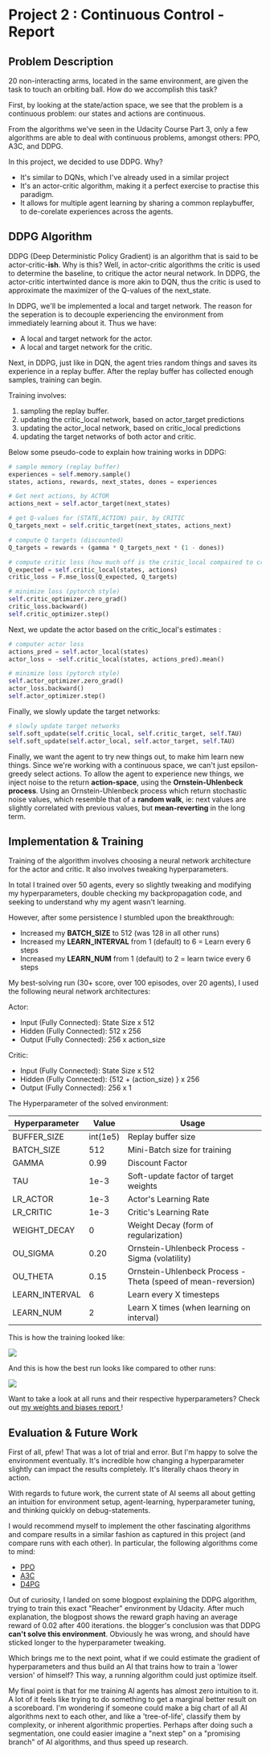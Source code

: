



# Project 2 : Continuous Control - Report

## Problem Description

20 non-interacting arms, located in the same environment, are given the task to touch an orbiting ball. How do we accomplish this task?

First, by looking at the state/action space, we see that the problem is a continuous problem: our states and actions are continuous.

From the algorithms we've seen in the Udacity Course Part 3, only a few algorithms are able to deal with continuous problems, amongst others: PPO, A3C, and DDPG.

In this project, we decided to use DDPG. Why?

- It's similar to DQNs, which I've already used in a similar project
- It's an actor-critic algorithm, making it a perfect exercise to practise this paradigm.
- It allows for multiple agent learning by sharing a common replaybuffer, to de-corelate experiences across the agents.

## DDPG Algorithm

DDPG (Deep Deterministic Policy Gradient) is an algorithm that is said to be actor-critic-**ish**. Why is this? Well, in actor-critic algorithms the critic is used to determine the baseline, to critique the actor neural network. In DDPG, the actor-critic intertwinted dance is more akin to DQN, thus the critic is used to approximate the maximizer of the Q-values of the next_state.

In DDPG, we'll be implemented a local and target network. The reason for the seperation is to decouple experiencing the environment from immediately learning about it. Thus we have:

- A local and target network for the actor.
- A local and target network for the critic.

Next, in DDPG, just like in DQN, the agent tries random things and saves its experience in a replay buffer. After the replay buffer has collected enough samples, training can begin.

Training involves:

1. sampling the replay buffer.
2. updating the critic_local network, based on actor_target predictions
3. updating the actor_local network, based on critic_local predictions
4. updating the target networks of both actor and critic. 

Below some pseudo-code to explain how training works in DDPG:

~~~~python
# sample memory (replay buffer)
experiences = self.memory.sample()
states, actions, rewards, next_states, dones = experiences

# Get next actions, by ACTOR
actions_next = self.actor_target(next_states)

# get Q-values for (STATE,ACTION) pair, by CRITIC
Q_targets_next = self.critic_target(next_states, actions_next)

# compute Q targets (discounted)
Q_targets = rewards + (gamma * Q_targets_next * (1 - dones))

# compute critic loss (how much off is the critic_local compaired to critic_target)
Q_expected = self.critic_local(states, actions)
critic_loss = F.mse_loss(Q_expected, Q_targets)

# minimize loss (pytorch style)
self.critic_optimizer.zero_grad()
critic_loss.backward()
self.critic_optimizer.step()
~~~~

Next, we update the actor based on the critic_local's estimates :

~~~python
# computer actor loss
actions_pred = self.actor_local(states)
actor_loss = -self.critic_local(states, actions_pred).mean()

# minimize loss (pytorch style)
self.actor_optimizer.zero_grad()
actor_loss.backward()
self.actor_optimizer.step()
~~~

Finally, we slowly update the target networks:

~~~python
# slowly update target networks
self.soft_update(self.critic_local, self.critic_target, self.TAU)
self.soft_update(self.actor_local, self.actor_target, self.TAU)
~~~

Finally, we want the agent to try new things out, to make him learn new things. Since we're working with a continuous space, we can't just epsilon-greedy select actions. To allow the agent to experience new things, we inject noise to the return **action-space**, using the **Ornstein-Uhlenbeck process**. Using an Ornstein-Uhlenbeck process which return stochastic noise values, which resemble that of a **random walk**, ie: next values are slightly correlated with previous values, but **mean-reverting** in the long term.

## Implementation & Training

Training of the algorithm involves choosing a neural network architecture for the actor and critic. It also involves tweaking hyperparameters.

In total I trained over 50 agents, every so slightly tweaking and modifying my hyperparameters, double checking my backpropagation code, and seeking to understand why my agent wasn't learning.

However, after some persistence I stumbled upon the breakthrough:

- Increased my **BATCH_SIZE** to 512 (was 128 in all other runs)
- Increased my **LEARN_INTERVAL** from 1 (default) to 6 = Learn every 6 steps
- Increased my **LEARN_NUM** from 1 (default) to 2 = learn twice every 6 steps

My best-solving run (30+ score, over 100 episodes, over 20 agents), I used the following neural network architectures:

Actor:

- Input (Fully Connected): State Size x 512
- Hidden (Fully Connected): 512 x 256
- Output (Fully Connected): 256 x action_size



Critic:

- Input (Fully Connected): State Size x 512
- Hidden (Fully Connected): {512 + (action_size) } x 256
- Output (Fully Connected): 256 x 1



The Hyperparameter of the solved environment:

| Hyperparameter | Value    | Usage                                                        |
| -------------- | -------- | ------------------------------------------------------------ |
| BUFFER_SIZE    | int(1e5) | Replay buffer size                                           |
| BATCH_SIZE     | 512      | Mini-Batch size for training                                 |
| GAMMA          | 0.99     | Discount Factor                                              |
| TAU            | 1e-3     | Soft-update factor of target weights                         |
| LR_ACTOR       | 1e-3     | Actor's Learning Rate                                        |
| LR_CRITIC      | 1e-3     | Critic's Learning Rate                                       |
| WEIGHT_DECAY   | 0        | Weight Decay (form of regularization)                        |
| OU_SIGMA       | 0.20     | Ornstein-Uhlenbeck Process - Sigma (volatility)              |
| OU_THETA       | 0.15     | Ornstein-Uhlenbeck Process - Theta (speed of mean-reversion) |
| LEARN_INTERVAL | 6        | Learn every X timesteps                                      |
| LEARN_NUM      | 2        | Learn X times (when learning on interval)                    |



 This is how the training looked like:

![](./media/best_training_charts.png)



And this is how the best run looks like compared to other runs:

![](./media/mean_score_episodes.png)



Want to take a look at all runs and their respective hyperparameters? Check out [my weights and biases report ](https://app.wandb.ai/adam_blvck/reacher_ddpg_continuous_control/reports?view=adam_blvck%2FAI_DDPG_Reacher)!



## Evaluation & Future Work

First of all, pfew! That was a lot of trial and error. But I'm happy to solve the environment eventually. It's incredible how changing a hyperparameter slightly can impact the results completely. It's literally chaos theory in action. 

With regards to future work, the current state of AI seems all about getting an intuition for environment setup, agent-learning, hyperparameter tuning, and thinking quickly on debug-statements.

I would recommend myself to implement the other fascinating algorithms and compare results in a similar fashion as captured in this project (and compare runs with each other). In particular, the following algorithms come to mind:

- [PPO](https://arxiv.org/pdf/1707.06347.pdf)
- [A3C](https://arxiv.org/pdf/1602.01783.pdf)
- [D4PG](https://openreview.net/pdf?id=SyZipzbCb)

Out of curiosity, I landed on some blogpost explaining the DDPG algorithm, trying to train this exact "Reacher" environment by Udacity. After much explanation, the blogpost shows the reward graph having an average reward of 0.02 after 400 iterations. the blogger's conclusion was that DDPG **can't solve this environment**. Obviously he was wrong, and should have sticked longer to the hyperparameter tweaking.

Which brings me to the next point, what if we could estimate the gradient of hyperparameters and thus build an AI that trains how to train a 'lower version' of himself? This way, a running algorithm could just optimize itself.

My final point is that for me training AI agents has almost zero intuition to it. A lot of it feels like trying to do something to get a marginal better result on a scoreboard. I'm wondering if someone could make a big chart of all AI algorithms next to each other, and like a 'tree-of-life', classify them by complexity, or inherent algorithmic properties. Perhaps after doing such a segmentation, one could easier imagine a "next step" on a "promising branch" of AI algorithms, and thus speed up research.